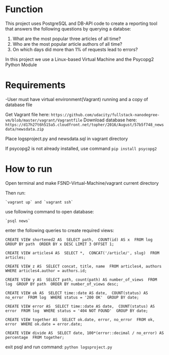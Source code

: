 # Function

This project uses PostgreSQL and DB-API code to create a reporting tool that answers the following questions by querying a databse:

1. What are the most popular three articles of all time?
2. Who are the most popular article authors of all time?
3. On which days did more than 1% of requests lead to errors?

In this project we use a Linux-based Virtual Machine and the Psycopg2 Python Module 

# Requirements

-User must have virtual environment(Vagrant) running and a copy of database file 
	
Get Vagrant file here: `https://github.com/udacity/fullstack-nanodegree-vm/blob/master/vagrant/Vagrantfile`
Download database here: `https://d17h27t6h515a5.cloudfront.net/topher/2016/August/57b5f748_newsdata/newsdata.zip`

Place logsproject.py and newsdata.sql in vagrant directory 
 
If psycopg2 is not already installed, use command `pip install psycopg2`

# How to run

Open terminal and make FSND-Virtual-Machine/vagrant current directory

Then run:

	`vagrant up` and `vagrant ssh`

use following command to open database:

	`psql news`

enter the following queries to create required views:

`
CREATE VIEW shortened2 AS 
SELECT path, 
COUNT(id) AS x 
FROM log 
GROUP BY path 
ORDER BY x DESC
LIMIT 3 OFFSET 1;
`

`
CREATE VIEW articles4 AS 
SELECT *, 
CONCAT('/article/', slug) 
FROM articles;
`

`
CREATE VIEW z AS 
SELECT concat, title, name 
FROM articles4, authors 
WHERE articles4.author = authors.id;
`

`
CREATE VIEW y AS 
SELECT path, count(path) AS number_of_views 
FROM log 
GROUP BY path 
ORDER BY number_of_views desc;
`

`
CREATE VIEW ok AS 
SELECT time::date AS date, 
COUNT(status) AS no_error 
FROM log 
WHERE status = '200 OK' 
GROUP BY date; 
`   

`
CREATE VIEW error AS 
SELECT time::date AS date, 
COUNT(status) AS error 
FROM log 
WHERE status = '404 NOT FOUND' 
GROUP BY date;
`

`
CREATE VIEW together AS 
SELECT ok.date, error, no_error 
FROM ok, error 
WHERE ok.date = error.date;
`

`
CREATE VIEW divide AS 
SELECT date, 100*(error::decimal / no_error) AS percentage 
FROM together; 
`

exit psql and run command: 
	`python logsproject.py`

